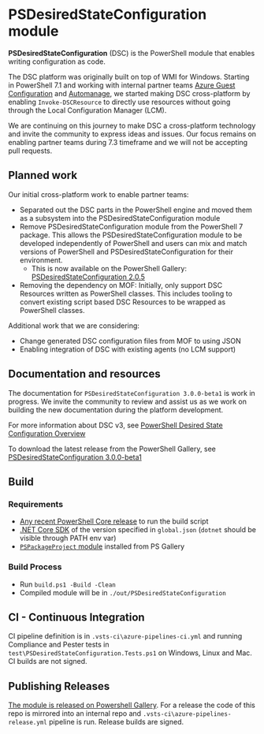 # PSDesiredStateConfiguration module

**PSDesiredStateConfiguration** (DSC) is the PowerShell module that enables writing configuration as code.

The DSC platform was originally built on top of WMI for Windows. Starting in PowerShell 7.1 and working
with internal partner teams
[Azure Guest Configuration](https://docs.microsoft.com/azure/governance/policy/concepts/guest-configuration)
and [Automanage](https://azure.microsoft.com/services/azure-automanage), we started making
DSC cross-platform by enabling `Invoke-DSCResource` to directly use resources without going through
the Local Configuration Manager (LCM).

We are continuing on this journey to make DSC a cross-platform technology and invite the community
to express ideas and issues. Our focus remains on enabling partner teams during 7.3 timeframe and we
will not be accepting pull requests.

## Planned work

Our initial cross-platform work to enable partner teams:

- Separated out the DSC parts in the PowerShell engine and moved them as a subsystem into the
  PSDesiredStateConfiguration module
- Remove PSDesiredStateConfiguration module from the PowerShell 7 package. This allows the
  PSDesiredStateConfiguration module to be developed independently of PowerShell and users can mix
  and match versions of PowerShell and PSDesiredStateConfiguration for their environment.
  - This is now available on the PowerShell Gallery: [PSDesiredStateConfiguration 2.0.5](https://www.powershellgallery.com/packages/PSDesiredStateConfiguration/2.0.5)
- Removing the dependency on MOF: Initially, only support DSC Resources written as PowerShell
  classes. This includes tooling to convert existing script based DSC Resources to be wrapped as
  PowerShell classes.

Additional work that we are considering:

- Change generated DSC configuration files from MOF to using JSON
- Enabling integration of DSC with existing agents (no LCM support)

## Documentation and resources

The documentation for `PSDesiredStateConfiguration 3.0.0-beta1` is work in progress. We invite the
community to review and assist us as we work on building the new documentation during the platform
development.

For more information about DSC v3, see [PowerShell Desired State Configuration Overview](https://docs.microsoft.com/en-us/powershell/dsc/overview?view=dsc-3.0)

To download the latest release from the PowerShell Gallery, see [PSDesiredStateConfiguration 3.0.0-beta1](https://www.powershellgallery.com/packages/PSDesiredStateConfiguration/3.0.0-beta1)


## Build

### Requirements
- [Any recent PowerShell Core release](https://github.com/PowerShell/powershell/releases) to run the build script
- [.NET Core SDK](https://dotnet.microsoft.com/download/dotnet/thank-you/sdk-6.0.100-preview.4-windows-x64-binaries) of the version specified in `global.json` (`dotnet` should be visible through PATH env var)
- [`PSPackageProject` module](https://www.powershellgallery.com/packages/PSPackageProject) installed from PS Gallery

### Build Process
- Run `build.ps1 -Build -Clean`
- Compiled module will be in `./out/PSDesiredStateConfiguration`

## CI - Continuous Integration
CI pipeline definition is in `.vsts-ci\azure-pipelines-ci.yml` and running Compliance and Pester tests in `test\PSDesiredStateConfiguration.Tests.ps1` on Windows, Linux and Mac. CI builds are not signed.

## Publishing Releases
[The module is released on Powershell Gallery](https://www.powershellgallery.com/packages/PSDesiredStateConfiguration).
For a release the code of this repo is mirrored into an internal repo and `.vsts-ci\azure-pipelines-release.yml` pipeline is run. Release builds are signed.
